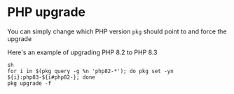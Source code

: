 # PHP upgrade

You can simply change which PHP version `pkg` should point to and force the upgrade

Here's an example of upgrading PHP 8.2 to PHP 8.3

```
sh
for i in $(pkg query -g %n 'php82-*'); do pkg set -yn ${i}:php83-${i#php82-}; done
pkg upgrade -f
```